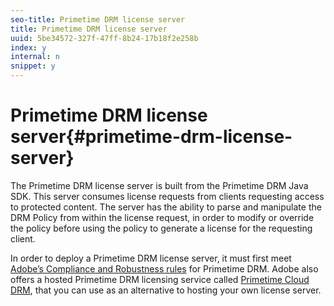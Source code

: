 ```yaml
---
seo-title: Primetime DRM license server
title: Primetime DRM license server
uuid: 5be34572-327f-47ff-8b24-17b18f2e258b
index: y
internal: n
snippet: y
---
```


# Primetime DRM license server{#primetime-drm-license-server}

The Primetime DRM license server is built from the Primetime DRM Java SDK. This server consumes license requests from clients requesting access to protected content. The server has the ability to parse and manipulate the DRM Policy from within the license request, in order to modify or override the policy before using the policy to generate a license for the requesting client.

In order to deploy a Primetime DRM license server, it must first meet [Adobe’s Compliance and Robustness rules](https://www.adobe.com/content/dam/Adobe/en/products/adobe-access/pdfs/adobe-compliance.pdf) for Primetime DRM. Adobe also offers a hosted Primetime DRM licensing service called [Primetime Cloud DRM](https://help.adobe.com/en_US/primetime/drm/cloud_drm/1.2/cloud-quick-start/index.html#concept-Adobe_Primetime_Cloud_DRM_QuickStart_Guide), that you can use as an alternative to hosting your own license server. 
